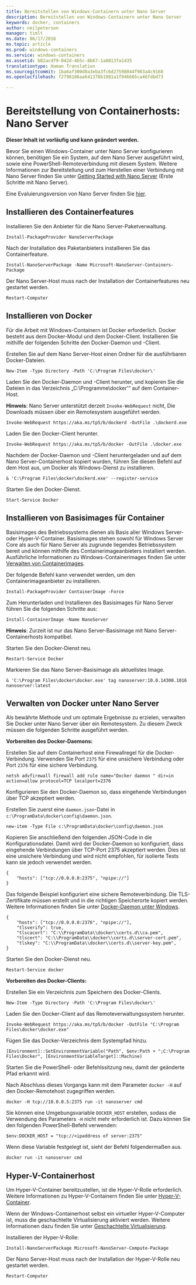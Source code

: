 ```yaml
---
title: Bereitstellen von Windows-Containern unter Nano Server
description: Bereitstellen von Windows-Containern unter Nano Server
keywords: docker, containers
author: neilpeterson
manager: timlt
ms.date: 06/17/2016
ms.topic: article
ms.prod: windows-containers
ms.service: windows-containers
ms.assetid: b82acdf9-042d-4b5c-8b67-1a8013fa1435
translationtype: Human Translation
ms.sourcegitcommit: 1ba6af300d0a3eba3fc6d27598044f983a4c9168
ms.openlocfilehash: f2790186aa641378b1981a1f946665ca46fdbd73

---
```


# Bereitstellung von Containerhosts: Nano Server

**Dieser Inhalt ist vorläufig und kann geändert werden.** 

Bevor Sie einen Windows-Container unter Nano Server konfigurieren können, benötigen Sie ein System, auf dem Nano Server ausgeführt wird, sowie eine PowerShell-Remoteverbindung mit diesem System. Weitere Informationen zur Bereitstellung und zum Herstellen einer Verbindung mit Nano Server finden Sie unter [Getting Started with Nano Server]( https://technet.microsoft.com/en-us/library/mt126167.aspx) (Erste Schritte mit Nano Server).

Eine Evaluierungsversion von Nano Server finden Sie [hier](https://msdn.microsoft.com/en-us/virtualization/windowscontainers/nano_eula).

## Installieren des Containerfeatures

Installieren Sie den Anbieter für die Nano Server-Paketverwaltung.

```none
Install-PackageProvider NanoServerPackage
```

Nach der Installation des Paketanbieters installieren Sie das Containerfeature.

```none
Install-NanoServerPackage -Name Microsoft-NanoServer-Containers-Package
```

Der Nano Server-Host muss nach der Installation der Containerfeatures neu gestartet werden.

```none
Restart-Computer
```

## Installieren von Docker

Für die Arbeit mit Windows-Containern ist Docker erforderlich. Docker besteht aus dem Docker-Modul und dem Docker-Client. Installieren Sie mithilfe der folgenden Schritte den Docker-Daemon und -Client.

Erstellen Sie auf dem Nano Server-Host einen Ordner für die ausführbaren Docker-Dateien.

```none
New-Item -Type Directory -Path 'C:\Program Files\docker\'
```

Laden Sie den Docker-Daemon und -Client herunter, und kopieren Sie die Dateien in das Verzeichnis „C:\Programme\docker\'“ auf dem Container-Host. 

**Hinweis**: Nano Server unterstützt derzeit `Invoke-WebRequest` nicht, Die Downloads müssen über ein Remotesystem ausgeführt werden.

```none
Invoke-WebRequest https://aka.ms/tp5/b/dockerd -OutFile .\dockerd.exe
```

Laden Sie den Docker-Client herunter.

```none
Invoke-WebRequest https://aka.ms/tp5/b/docker -OutFile .\docker.exe
```

Nachdem der Docker-Daemon und -Client heruntergeladen und auf dem Nano Server-Containerhost kopiert wurden, führen Sie diesen Befehl auf dem Host aus, um Docker als Windows-Dienst zu installieren.

```none
& 'C:\Program Files\docker\dockerd.exe' --register-service
```

Starten Sie den Docker-Dienst.

```none
Start-Service Docker
```

## Installieren von Basisimages für Container

Basisimages des Betriebssystems dienen als Basis aller Windows Server- oder Hyper-V-Container. Basisimages stehen sowohl für Windows Server Core als auch für Nano Server als zugrunde liegendes Betriebssystem bereit und können mithilfe des Containerimageanbieters installiert werden. Ausführliche Informationen zu Windows-Containerimages finden Sie unter [Verwalten von Containerimages](../management/manage_images.md).

Der folgende Befehl kann verwendet werden, um den Containerimageanbieter zu installieren.

```none
Install-PackageProvider ContainerImage -Force
```

Zum Herunterladen und Installieren des Basisimages für Nano Server führen Sie die folgenden Schritte aus:

```none
Install-ContainerImage -Name NanoServer
```

**Hinweis**: Zurzeit ist nur das Nano Server-Basisimage mit Nano Server-Containerhosts kompatibel.

Starten Sie den Docker-Dienst neu.

```none
Restart-Service Docker
```

Markieren Sie das Nano Server-Basisimage als aktuellstes Image.

```none
& 'C:\Program Files\docker\docker.exe' tag nanoserver:10.0.14300.1016 nanoserver:latest
```

## Verwalten von Docker unter Nano Server

Als bewährte Methode und um optimale Ergebnisse zu erzielen, verwalten Sie Docker unter Nano Server über ein Remotesystem. Zu diesem Zweck müssen die folgenden Schritte ausgeführt werden.

**Vorbereiten des Docker-Daemons:**

Erstellen Sie auf dem Containerhost eine Firewallregel für die Docker-Verbindung. Verwenden Sie Port `2375` für eine unsichere Verbindung oder Port `2376` für eine sichere Verbindung.

```none
netsh advfirewall firewall add rule name="Docker daemon " dir=in action=allow protocol=TCP localport=2376
```

Konfigurieren Sie den Docker-Daemon so, dass eingehende Verbindungen über TCP akzeptiert werden.

Erstellen Sie zuerst eine `daemon.json`-Datei in `c:\ProgramData\docker\config\daemon.json`.

```none
new-item -Type File c:\ProgramData\docker\config\daemon.json
```

Kopieren Sie anschließend den folgenden JSON-Code in die Konfigurationsdatei. Damit wird der Docker-Daemon so konfiguriert, dass eingehende Verbindungen über TCP-Port 2375 akzeptiert werden. Dies ist eine unsichere Verbindung und wird nicht empfohlen, für isolierte Tests kann sie jedoch verwendet werden.

```none
{
    "hosts": ["tcp://0.0.0.0:2375", "npipe://"]
}
```

Das folgende Beispiel konfiguriert eine sichere Remoteverbindung. Die TLS-Zertifikate müssen erstellt und in die richtigen Speicherorte kopiert werden. Weitere Informationen finden Sie unter [Docker-Daemon unter Windows](./docker_windows.md).

```none
{
    "hosts": ["tcp://0.0.0.0:2376", "npipe://"],
    "tlsverify": true,
    "tlscacert": "C:\\ProgramData\\docker\\certs.d\\ca.pem",
    "tlscert": "C:\\ProgramData\\docker\\certs.d\\server-cert.pem",
    "tlskey": "C:\\ProgramData\\docker\\certs.d\\server-key.pem",
}
```

Starten Sie den Docker-Dienst neu.

```none
Restart-Service docker
```

**Vorbereiten des Docker-Clients:**

Erstellen Sie ein Verzeichnis zum Speichern des Docker-Clients.

```none
New-Item -Type Directory -Path 'C:\Program Files\docker\'
```

Laden Sie den Docker-Client auf das Remoteverwaltungssystem herunter.

```none
Invoke-WebRequest https://aka.ms/tp5/b/docker -OutFile "C:\Program Files\docker\docker.exe"
```

Fügen Sie das Docker-Verzeichnis dem Systempfad hinzu.

```none
[Environment]::SetEnvironmentVariable("Path", $env:Path + ";C:\Program Files\Docker", [EnvironmentVariableTarget]::Machine)
```

Starten Sie die PowerShell- oder Befehlssitzung neu, damit der geänderte Pfad erkannt wird.

Nach Abschluss dieses Vorgangs kann mit dem Parameter `docker -H` auf den Docker-Remotehost zugegriffen werden.

```none
docker -H tcp://10.0.0.5:2375 run -it nanoserver cmd
```

Sie können eine Umgebungsvariable `DOCKER_HOST` erstellen, sodass die Verwendung des Parameters `-H` nicht mehr erforderlich ist. Dazu können Sie den folgenden PowerShell-Befehl verwenden:

```none
$env:DOCKER_HOST = "tcp://<ipaddress of server:2375"
```

Wenn diese Variable festgelegt ist, sieht der Befehl folgendermaßen aus.

```none
docker run -it nanoserver cmd
```

## Hyper-V-Containerhost

Um Hyper-V-Container bereitzustellen, ist die Hyper-V-Rolle erforderlich. Weitere Informationen zu Hyper-V-Containern finden Sie unter [Hyper-V-Container](../management/hyperv_container.md).

Wenn der Windows-Containerhost selbst ein virtueller Hyper-V-Computer ist, muss die geschachtelte Virtualisierung aktiviert werden. Weitere Informationen dazu finden Sie unter [Geschachtelte Virtualisierung](https://msdn.microsoft.com/en-us/virtualization/hyperv_on_windows/user_guide/nesting).


Installieren der Hyper-V-Rolle:

```none
Install-NanoServerPackage Microsoft-NanoServer-Compute-Package
```

Der Nano Server-Host muss nach der Installation der Hyper-V-Rolle neu gestartet werden.

```none
Restart-Computer
```






<!--HONumber=Jun16_HO4-->


